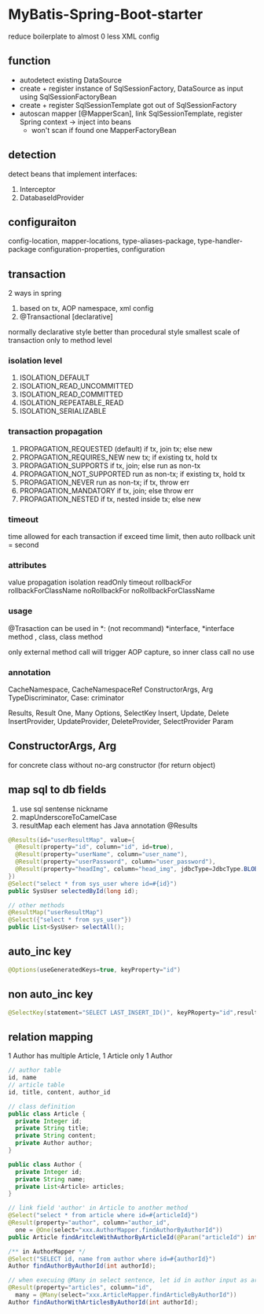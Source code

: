# MyBatis-Spring-Boot-starter
reduce boilerplate to almost 0
less XML config

## function
- autodetect existing DataSource
- create + register instance of SqlSessionFactory, DataSource as input using SqlSessionFactoryBean
- create + register SqlSessionTemplate got out of SqlSessionFactory
- autoscan mapper [@MapperScan], link SqlSessionTemplate, register Spring context -> inject into beans
  + won't scan if found one MapperFactoryBean

## detection
detect beans that implement interfaces:
1. Interceptor
2. DatabaseIdProvider

## configuraiton
config-location, mapper-locations, type-aliases-package, type-handler-package
configuration-properties, configuration

## transaction
2 ways in spring
1. based on tx, AOP namespace, xml config
2. @Transactional [declarative]

normally declarative style better than procedural style
smallest scale of transaction only to method level

### isolation level
1. ISOLATION_DEFAULT
2. ISOLATION_READ_UNCOMMITTED
3. ISOLATION_READ_COMMITTED
4. ISOLATION_REPEATABLE_READ
5. ISOLATION_SERIALIZABLE

### transaction propagation
1. PROPAGATION_REQUESTED (default)
if tx, join tx; else new
2. PROPAGATION_REQUIRES_NEW
new tx; if existing tx, hold tx
3. PROPAGATION_SUPPORTS
if tx, join; else run as non-tx
4. PROPAGATION_NOT_SUPPORTED
run as non-tx; if existing tx, hold tx
5. PROPAGATION_NEVER
run as non-tx; if tx, throw err
6. PROPAGATION_MANDATORY
if tx, join; else throw err
7. PROPAGATION_NESTED
if tx, nested inside tx; else new

### timeout
time allowed for each transaction
if exceed time limit, then auto rollback
unit = second

### attributes
value
propagation
isolation
readOnly
timeout
rollbackFor
rollbackForClassName
noRollbackFor
noRollbackForClassName

### usage
@Trasaction can be used in
*: (not recommand)
*interface, *interface method , class, class method

only external method call will trigger AOP capture, so inner class call no use

### annotation
CacheNamespace, CacheNamespaceRef
ConstructorArgs, Arg
TypeDiscriminator, Case: criminator

Results, Result
One, Many
Options, SelectKey
Insert, Update, Delete
InsertProvider, UpdateProvider, DeleteProvider, SelectProvider
Param

## ConstructorArgs, Arg
for concrete class without no-arg constructor (for return object)

## map sql to db fields
1. use sql sentense nickname
2. mapUnderscoreToCamelCase
3. resultMap
each element has Java annotation @Results
```java
@Results(id="userResultMap", value={
  @Result(property="id", column="id", id=true),
  @Result(property="userName", column="user_name"),
  @Result(property="userPassword", column="user_password"),
  @Result(property="headImg", column="head_img", jdbcType=JdbcType.BLOB)
})
@Select("select * from sys_user where id=#{id}")
public SysUser selectedById(long id);

// other methods
@ResultMap("userResultMap")
@Select({"select * from sys_user"})
public List<SysUser> selectAll();

```

## auto_inc key
```java
@Options(useGeneratedKeys=true, keyProperty="id")
```

## non auto_inc key
```java
@SelectKey(statement="SELECT LAST_INSERT_ID()", keyPRoperty="id",resultType=Long.class, before=false)
```

## relation mapping
1 Author has multiple Article, 1 Article only 1 Author

```java
// author table
id, name
// article table
id, title, content, author_id

// class definition
public class Article {
  private Integer id;
  private String title;
  private String content;
  private Author author;
}

public class Author {
  private Integer id;
  private String name;
  private List<Article> articles;
}

// link field 'author' in Article to another method
@Select("select * from article where id=#{articleId}")
@Result(property="author", column="author_id",
  one = @One(select="xxx.AuthorMapper.findAuthorByAuthorId"))
public Article findAritcleWithAuthorByArticleId(@Param("articleId") int articleId);

/** in AuthorMapper */
@Select("SELECT id, name from author where id=#{authorId}")
Author findAuthorByAuthorId(int authorId);

// when execuing @Many in select sentence, let id in author input as argument
@Result(property="articles", column="id",
  many = @Many(select="xxx.ArticleMapper.findArticleByAuthorId"))
Author findAuthorWithArticlesByAuthorId(int authorId);

```



















